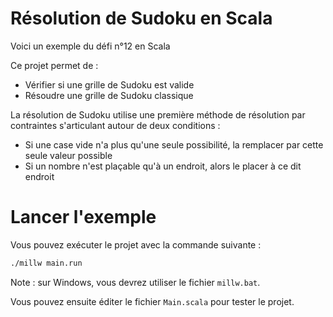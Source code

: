 # Résolution de Sudoku en Scala

Voici un exemple du défi n°12 en Scala

Ce projet permet de :
- Vérifier si une grille de Sudoku est valide
- Résoudre une grille de Sudoku classique

La résolution de Sudoku utilise une première méthode de résolution par contraintes s'articulant autour de deux conditions :
- Si une case vide n'a plus qu'une seule possibilité, la remplacer par cette seule valeur possible
- Si un nombre n'est plaçable qu'à un endroit, alors le placer à ce dit endroit

# Lancer l'exemple

Vous pouvez exécuter le projet avec la commande suivante :
```sh
./millw main.run
```

Note : sur Windows, vous devrez utiliser le fichier `millw.bat`.

Vous pouvez ensuite éditer le fichier `Main.scala` pour tester le projet.

